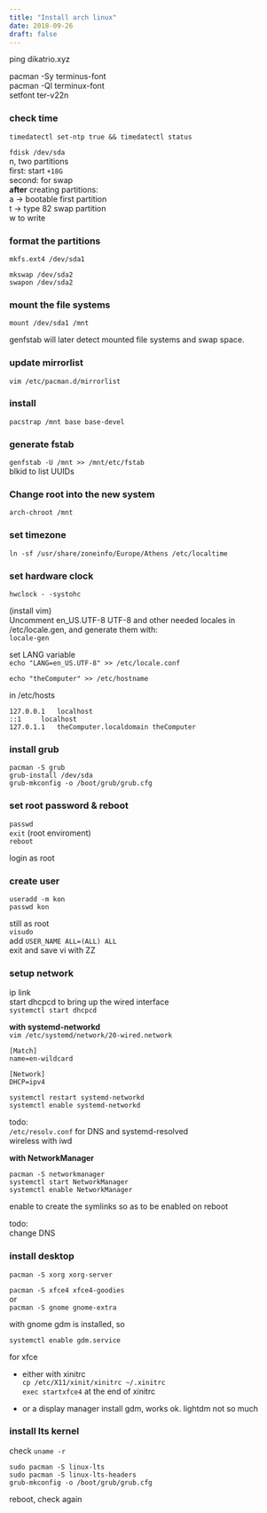 ```yaml
---
title: "Install arch linux"
date: 2018-09-26
draft: false
---
```


ping dikatrio.xyz

pacman -Sy terminus-font  
pacman -Ql terminux-font  
setfont ter-v22n

### check time
`timedatectl set-ntp true && timedatectl status`

`fdisk /dev/sda`  
n, two partitions  
first: start `+18G`  
second: for swap  
**after** creating partitions:  
a -> bootable first partition  
t -> type 82 swap partition  
w to write

### format the partitions  
`mkfs.ext4 /dev/sda1`

`mkswap /dev/sda2`  
`swapon /dev/sda2`

### mount the file systems  
`mount /dev/sda1 /mnt`

genfstab will later detect mounted file systems and swap space.  

### update mirrorlist  
`vim /etc/pacman.d/mirrorlist`

### install  
`pacstrap /mnt base base-devel`

### generate fstab  
`genfstab -U /mnt >> /mnt/etc/fstab`  
blkid to list UUIDs

### Change root into the new system  
`arch-chroot /mnt`

### set timezone  
`ln -sf /usr/share/zoneinfo/Europe/Athens /etc/localtime`

### set hardware clock  
`hwclock - -systohc`

(install vim)  
Uncomment en_US.UTF-8 UTF-8 and other needed locales in /etc/locale.gen, and generate them with:  
`locale-gen`

set LANG variable  
`echo "LANG=en_US.UTF-8" >> /etc/locale.conf`

`echo "theComputer" >> /etc/hostname`

in /etc/hosts  
```
127.0.0.1	localhost  
::1		localhost  
127.0.1.1	theComputer.localdomain	theComputer  
```
### install grub
```
pacman -S grub  
grub-install /dev/sda  
grub-mkconfig -o /boot/grub/grub.cfg
```

### set root password  & reboot
`passwd`  
`exit` (root enviroment)  
`reboot`

login as root

### create user
`useradd -m kon`  
`passwd kon`

still as root  
`visudo`  
add `USER_NAME ALL=(ALL) ALL`  
exit and save vi with ZZ


### setup network  
ip link  
start dhcpcd to bring up the wired interface  
`systemctl start dhcpcd`

**with systemd-networkd**   
`vim /etc/systemd/network/20-wired.network`  

```
[Match]  
name=en-wildcard  

[Network]  
DHCP=ipv4
```

```
systemctl restart systemd-networkd  
systemctl enable systemd-networkd
```

todo:   
`/etc/resolv.conf` for DNS and systemd-resolved  
wireless with iwd

**with NetworkManager**  
```
pacman -S networkmanager  
systemctl start NetworkManager
systemctl enable NetworkManager
```
 enable to create the symlinks so as to be enabled on reboot

todo:  
change DNS

### install desktop

`pacman -S xorg xorg-server`  

`pacman -S xfce4 xfce4-goodies`  
or  
`pacman -S gnome gnome-extra`

with gnome gdm is installed, so
```
systemctl enable gdm.service

```

for xfce  

* either with xinitrc  
`cp /etc/X11/xinit/xinitrc ~/.xinitrc`  
`exec startxfce4` at the end of xinitrc

* or a display manager
install gdm, works ok. lightdm not so much

### install lts kernel
check `uname -r`
```
sudo pacman -S linux-lts
sudo pacman -S linux-lts-headers
grub-mkconfig -o /boot/grub/grub.cfg
```
reboot, check again
